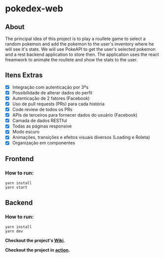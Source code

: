# pokedex-web

## About
 The principal idea of this project is to play a roullete game to select a random pokemon and add the pokemon to the user's inventory where he will see it's stats. We will use PokeAPI to get the user's selected pokemon and a rest backend application to store then. The application uses the react freamwork to animate the roullete and show the stats to the user.

## Itens Extras
 - [x] Integração com autenticação por 3ºs
 - [x] Possibilidade de alterar dados do perfil
 - [x] Autenticação de 2 fatores (Facebook)
 - [x] Uso de pull requests (PRs) para cada história
 - [x] Code review de todos os PRs
 - [x] APIs de terceiros para fornecer dados do usuário (Facebook)
 - [x] Camada de dados RESTful
 - [x] Todas as páginas responsive
 - [x] Modo escuro
 - [x] Animações, transições e efeitos visuais diversos (Loading e Roleta)
 - [x] Organização em componentes

## Frontend

### How to run:
```
yarn install
yarn start
```
## Backend

### How to run:
```
yarn install
yarn dev
```

**Checkout the project's [Wiki](https://github.com/SinvalVJunior/pokedex-web/wiki).**

**Checkout the project in [action](https://pokedexweb.herokuapp.com/).**

